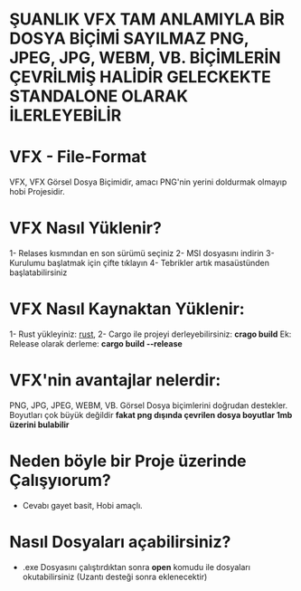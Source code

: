 # ŞUANLIK VFX TAM ANLAMIYLA BİR DOSYA BİÇİMİ SAYILMAZ PNG, JPEG, JPG, WEBM, VB. BİÇİMLERİN ÇEVRİLMİŞ HALİDİR GELECKEKTE STANDALONE OLARAK İLERLEYEBİLİR

# VFX - File-Format
VFX, VFX Görsel Dosya Biçimidir, amacı PNG'nin yerini doldurmak olmayıp hobi Projesidir.

# VFX Nasıl Yüklenir?
1- Relases kısmından en son sürümü seçiniz
2- MSI dosyasını indirin
3- Kurulumu başlatmak için çifte tıklayın
4- Tebrikler artık masaüstünden başlatabilirsiniz

# VFX Nasıl Kaynaktan Yüklenir:
1- Rust yükleyiniz: [rust](https://www.rust-lang.org/),
2- Cargo ile projeyi derleyebilirsiniz: **crago build**
Ek: Release olarak derleme: **cargo build --release**

# VFX'nin avantajlar nelerdir:
PNG, JPG, JPEG, WEBM, VB. Görsel Dosya biçimlerini doğrudan destekler.
Boyutları çok büyük değildir **fakat png dışında çevrilen dosya boyutlar 1mb üzerini bulabilir**

# Neden böyle bir Proje üzerinde Çalışyıorum?
- Cevabı gayet basit, Hobi amaçlı.

# Nasıl Dosyaları açabilirsiniz?
- .exe Dosyasını çalıştırdıktan sonra **open** komudu ile dosyaları okutabilirsiniz (Uzantı desteği sonra eklenecektir)
